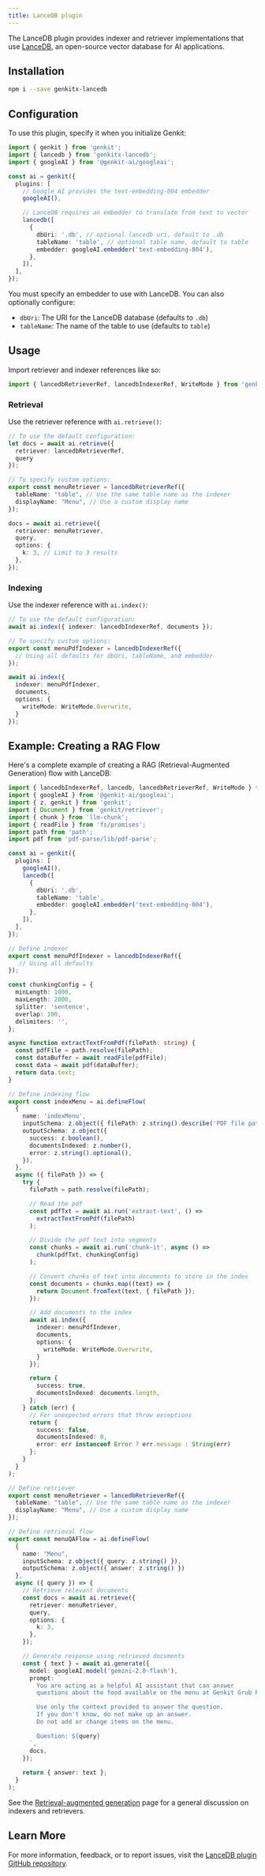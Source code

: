 ```yaml
---
title: LanceDB plugin
---
```


The LanceDB plugin provides indexer and retriever implementations that use [LanceDB](https://lancedb.com/), an open-source vector database for AI applications.

## Installation

```bash
npm i --save genkitx-lancedb
```

## Configuration

To use this plugin, specify it when you initialize Genkit:

```ts
import { genkit } from 'genkit';
import { lancedb } from 'genkitx-lancedb';
import { googleAI } from '@genkit-ai/googleai';

const ai = genkit({
  plugins: [
    // Google AI provides the text-embedding-004 embedder
    googleAI(),

    // LanceDB requires an embedder to translate from text to vector
    lancedb([
      {
        dbUri: '.db', // optional lancedb uri, default to .db
        tableName: 'table', // optional table name, default to table
        embedder: googleAI.embedder('text-embedding-004'),
      },
    ]),
  ],
});
```

You must specify an embedder to use with LanceDB. You can also optionally configure:

- `dbUri`: The URI for the LanceDB database (defaults to `.db`)
- `tableName`: The name of the table to use (defaults to `table`)

## Usage

Import retriever and indexer references like so:

```ts
import { lancedbRetrieverRef, lancedbIndexerRef, WriteMode } from 'genkitx-lancedb';
```

### Retrieval

Use the retriever reference with `ai.retrieve()`:

```ts
// To use the default configuration:
let docs = await ai.retrieve({ 
  retriever: lancedbRetrieverRef, 
  query 
});

// To specify custom options:
export const menuRetriever = lancedbRetrieverRef({
  tableName: "table", // Use the same table name as the indexer
  displayName: "Menu", // Use a custom display name
});

docs = await ai.retrieve({ 
  retriever: menuRetriever, 
  query,
  options: { 
    k: 3, // Limit to 3 results
  },
});
```

### Indexing

Use the indexer reference with `ai.index()`:

```ts
// To use the default configuration:
await ai.index({ indexer: lancedbIndexerRef, documents });

// To specify custom options:
export const menuPdfIndexer = lancedbIndexerRef({
  // Using all defaults for dbUri, tableName, and embedder
});

await ai.index({ 
  indexer: menuPdfIndexer, 
  documents,
  options: {
    writeMode: WriteMode.Overwrite,
  }
});
```

## Example: Creating a RAG Flow

Here's a complete example of creating a RAG (Retrieval-Augmented Generation) flow with LanceDB:

```ts
import { lancedbIndexerRef, lancedb, lancedbRetrieverRef, WriteMode } from 'genkitx-lancedb';
import { googleAI } from '@genkit-ai/googleai';
import { z, genkit } from 'genkit';
import { Document } from 'genkit/retriever';
import { chunk } from 'llm-chunk';
import { readFile } from 'fs/promises';
import path from 'path';
import pdf from 'pdf-parse/lib/pdf-parse';

const ai = genkit({
  plugins: [
    googleAI(),
    lancedb([
      {
        dbUri: '.db',
        tableName: 'table',
        embedder: googleAI.embedder('text-embedding-004'),
      },
    ]),
  ],
});

// Define indexer
export const menuPdfIndexer = lancedbIndexerRef({
   // Using all defaults
});

const chunkingConfig = {
  minLength: 1000,
  maxLength: 2000,
  splitter: 'sentence',
  overlap: 100,
  delimiters: '',
};

async function extractTextFromPdf(filePath: string) {
  const pdfFile = path.resolve(filePath);
  const dataBuffer = await readFile(pdfFile);
  const data = await pdf(dataBuffer);
  return data.text;
}

// Define indexing flow
export const indexMenu = ai.defineFlow(
  {
    name: 'indexMenu',
    inputSchema: z.object({ filePath: z.string().describe('PDF file path') }),
    outputSchema: z.object({
      success: z.boolean(),
      documentsIndexed: z.number(),
      error: z.string().optional(),
    }),
  },
  async ({ filePath }) => {
    try {
      filePath = path.resolve(filePath);

      // Read the pdf
      const pdfTxt = await ai.run('extract-text', () =>
        extractTextFromPdf(filePath)
      );

      // Divide the pdf text into segments
      const chunks = await ai.run('chunk-it', async () =>
        chunk(pdfTxt, chunkingConfig)
      );

      // Convert chunks of text into documents to store in the index
      const documents = chunks.map((text) => {
        return Document.fromText(text, { filePath });
      });

      // Add documents to the index
      await ai.index({
        indexer: menuPdfIndexer,
        documents,
        options: {
          writeMode: WriteMode.Overwrite,
        }
      });

      return {
        success: true,
        documentsIndexed: documents.length,
      };
    } catch (err) {
      // For unexpected errors that throw exceptions
      return {
        success: false,
        documentsIndexed: 0,
        error: err instanceof Error ? err.message : String(err)
      };
    }
  }
);

// Define retriever
export const menuRetriever = lancedbRetrieverRef({
  tableName: "table", // Use the same table name as the indexer
  displayName: "Menu", // Use a custom display name
});

// Define retrieval flow
export const menuQAFlow = ai.defineFlow(
  { 
    name: "Menu", 
    inputSchema: z.object({ query: z.string() }), 
    outputSchema: z.object({ answer: z.string() }) 
  },
  async ({ query }) => {
    // Retrieve relevant documents
    const docs = await ai.retrieve({
      retriever: menuRetriever,
      query,
      options: { 
        k: 3,
      },
    });

    // Generate response using retrieved documents
    const { text } = await ai.generate({
      model: googleAI.model('gemini-2.0-flash'),
      prompt: `
        You are acting as a helpful AI assistant that can answer 
        questions about the food available on the menu at Genkit Grub Pub.

        Use only the context provided to answer the question.
        If you don't know, do not make up an answer.
        Do not add or change items on the menu.

        Question: ${query}
      `,
      docs,
    });
    
    return { answer: text };
  }
);
```

See the [Retrieval-augmented generation](/docs/rag) page for a general discussion on indexers and retrievers.

## Learn More

For more information, feedback, or to report issues, visit the [LanceDB plugin GitHub repository](https://github.com/lancedb/genkitx-lancedb).

